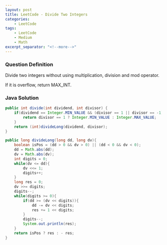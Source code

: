 ```yaml
---
layout: post
title: LeetCode - Divide Two Integers
categories:
    - LeetCode
tags:
    - LeetCode
    - Medium
    - Math
excerpt_separator: "<!--more-->"
---
```


### Question Definition

Divide two integers without using multiplication, division and mod operator.
<!--more-->

If it is overflow, return MAX_INT.

### Java Solution
```java
public int divide(int dividend, int divisor) {
    if(dividend == Integer.MIN_VALUE && (divisor == 1 || divisor == -1)){
        return divisor == 1 ? Integer.MIN_VALUE : Integer.MAX_VALUE;
    }
    return (int)divideLong(dividend, divisor);
}

public long divideLong(long dd, long dv){
    boolean isPos = (dd > 0 && dv > 0) || (dd < 0 && dv < 0);
    dd = Math.abs(dd);
    dv = Math.abs(dv);
    int digits = 0;
    while(dv <= dd){
        dv <<= 1;
        digits++;
    }
    long res = 0;
    dv >>= digits;
    digits--;
    while(digits >= 0){
        if(dd >= (dv << digits)){
            dd -= dv << digits;
            res += 1 << digits;
        }
        digits--;
        System.out.println(res);
    }
    return isPos ? res : - res;
}
```